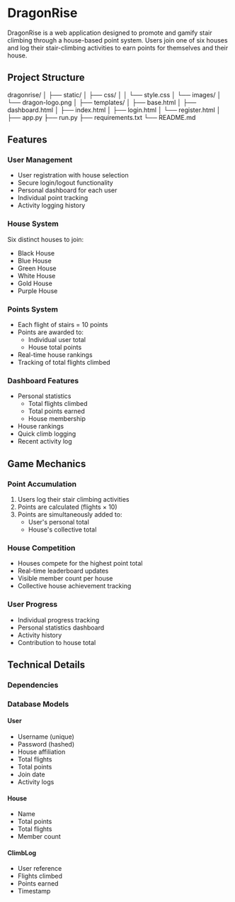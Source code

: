 # DragonRise
DragonRise is a web application designed to promote and gamify stair climbing through a house-based point system. Users join one of six houses and log their stair-climbing activities to earn points for themselves and their house.

## Project Structure
dragonrise/
│
├── static/
│ ├── css/
│ │ └── style.css
│ └── images/
│ └── dragon-logo.png
│
├── templates/
│ ├── base.html
│ ├── dashboard.html
│ ├── index.html
│ ├── login.html
│ └── register.html
│
├── app.py
├── run.py
├── requirements.txt
└── README.md


## Features

### User Management
- User registration with house selection
- Secure login/logout functionality
- Personal dashboard for each user
- Individual point tracking
- Activity logging history

### House System
Six distinct houses to join:
- Black House
- Blue House
- Green House
- White House
- Gold House
- Purple House

### Points System
- Each flight of stairs = 10 points
- Points are awarded to:
  - Individual user total
  - House total points
- Real-time house rankings
- Tracking of total flights climbed

### Dashboard Features
- Personal statistics
  - Total flights climbed
  - Total points earned
  - House membership
- House rankings
- Quick climb logging
- Recent activity log

## Game Mechanics

### Point Accumulation
1. Users log their stair climbing activities
2. Points are calculated (flights × 10)
3. Points are simultaneously added to:
   - User's personal total
   - House's collective total

### House Competition
- Houses compete for the highest point total
- Real-time leaderboard updates
- Visible member count per house
- Collective house achievement tracking

### User Progress
- Individual progress tracking
- Personal statistics dashboard
- Activity history
- Contribution to house total

## Technical Details

### Dependencies

### Database Models

#### User
- Username (unique)
- Password (hashed)
- House affiliation
- Total flights
- Total points
- Join date
- Activity logs

#### House
- Name
- Total points
- Total flights
- Member count

#### ClimbLog
- User reference
- Flights climbed
- Points earned
- Timestamp
